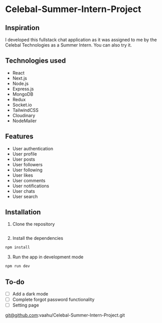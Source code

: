 # Celebal-Summer-Intern-Project
## Inspiration

I developed this fullstack chat application as it was assigned to me by the Celebal Technologies as a Summer Intern.
You can also try it.
## Technologies used

- React
- Next.js
- Node.js
- Express.js
- MongoDB
- Redux
- Socket.io
- TailwindCSS
- Cloudinary
- NodeMailer

## Features

- User authentication
- User profile
- User posts
- User followers
- User following
- User likes
- User comments
- User notifications
- User chats
- User search

## Installation

1. Clone the repository
```bash

```
2. Install the dependencies
```bash
npm install
```
3. Run the app in development mode
```bash
npm run dev
```

## To-do

- [ ] Add a dark mode
- [ ] Complete forgot password functionality
- [ ] Setting page

git@github.com:vaahu/Celebal-Summer-Intern-Project.git
